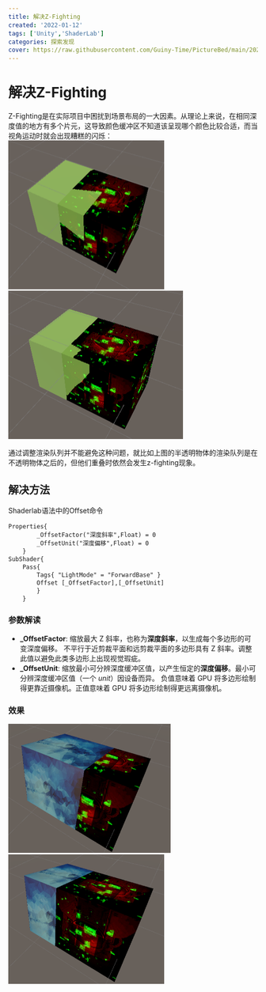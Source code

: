 ```yaml
---
title: 解决Z-Fighting
created: '2022-01-12'
tags: ['Unity','ShaderLab']
categories: 探索发现
cover: https://raw.githubusercontent.com/Guiny-Time/PictureBed/main/20220113154252.png
---
```


# 解决Z-Fighting
Z-Fighting是在实际项目中困扰到场景布局的一大因素。从理论上来说，在相同深度值的地方有多个片元，这导致颜色缓冲区不知道该呈现哪个颜色比较合适，而当视角运动时就会出现糟糕的闪烁：
<img src="https://raw.githubusercontent.com/Guiny-Time/PictureBed/main/20220113143251.png" width=315/><img src="https://raw.githubusercontent.com/Guiny-Time/PictureBed/main/20220113143402.png" height=300/>

通过调整渲染队列并不能避免这种问题，就比如上图的半透明物体的渲染队列是在不透明物体之后的，但他们重叠时依然会发生z-fighting现象。

## 解决方法
Shaderlab语法中的Offset命令
```ShaderLab
Properties{
        _OffsetFactor("深度斜率",Float) = 0
        _OffsetUnit("深度偏移",Float) = 0
    }
SubShader{
    Pass{
        Tags{ "LightMode" = "ForwardBase" }
        Offset [_OffsetFactor],[_OffsetUnit]
        }
    }
```

### 参数解读
- **_OffsetFactor**: 缩放最大 Z 斜率，也称为**深度斜率**，以生成每个多边形的可变深度偏移。
不平行于近剪裁平面和远剪裁平面的多边形具有 Z 斜率。调整此值以避免此类多边形上出现视觉瑕疵。
- **_OffsetUnit**: 缩放最小可分辨深度缓冲区值，以产生恒定的**深度偏移**。最小可分辨深度缓冲区值（一个 _unit_）因设备而异。
负值意味着 GPU 将多边形绘制得更靠近摄像机。正值意味着 GPU 将多边形绘制得更远离摄像机。

### 效果
<img src="https://raw.githubusercontent.com/Guiny-Time/PictureBed/main/20220113152924.png" width=328/><img src="https://raw.githubusercontent.com/Guiny-Time/PictureBed/main/20220113153033.png" width=315/>
